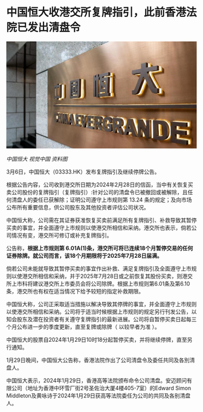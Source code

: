 # 中国恒大收港交所复牌指引，此前香港法院已发出清盘令

![92421a71ccdb52d1d2ad673940314228.jpg](https://raw.githubusercontent.com/qqhsx/qqnews_image/main/2024/03/06/中国恒大收港交所复牌指引，此前香港法院已发出清盘令/92421a71ccdb52d1d2ad673940314228.jpg)

 _中国恒大 视觉中国 资料图_

3月6日，中国恒大（03333.HK）发布复牌指引及继续停牌公告。

根据公告内容，公司收到港交所日期为2024年2月28日的信函，当中有关恢复买卖公司股份的复牌指引（复牌指引）:针对公司的清盘令已被撤回或被解除，且任何清盘人的委任已获解除；证明公司遵守上市规则第
13.24 条的规定；及向市场公布所有重要信息，供公司股东及其他投资者评估公司状况。

中国恒大称，公司需在其证券获准恢复买卖前满足所有复牌指引、补救导致其暂停买卖的事宜，并全面遵守上市规则以使港交所相信和采纳。港交所也表示，倘若公司情况有变，港交所可修订或补充复牌指引。

公告称，**根据上市规则第 6.01A(1)条，港交所可将已连续18个月暂停交易的任何证券除牌。就公司而言，该18个月期限将于2025年7月28日届满。**

倘若公司未能就导致其暂停买卖的事宜作出补救、满足复牌指引及全面遵守上市规则以使港交所相信和采纳，并于2025年7月28日或之前恢复其股份买卖，则港交所上市科将建议港交所上市委员会将公司除牌。根据上市规则第6.01条及第6.10条，港交所也有权在适当情况下给予较短的指定补救期限。

中国恒大称，公司正采取适当措施以解决导致其停牌的事宜，并全面遵守上市规则以使港交所相信和采纳。公司将于适当时候根据上市规则的规定另行刊发公告，以知会股东及潜在投资者有关遵守复牌指引的最新进展。公司将自暂停买卖日起每三个月公布进一步的季度更新，直至复牌或除牌（
以较早者为准 ）。

中国恒大的股票自2024年1月29日10时18分起暂停买卖，并将继续停牌，直至另行通知。

1月29日晚间，中国恒大公告称，香港法院作出了公司清盘令及委任共同及各別清盘人。

中国恒大表示，2024年1月29日，香港高等法院颁布命令公司清盘。安迈顾问有限公司（地址为香港中环雪厂街2号圣佐治大厦4楼405-7室）的Edward
Simon Middleton及黄咏诗于2024年1月29日获高等法院委任为公司的共同及各别清盘人。

